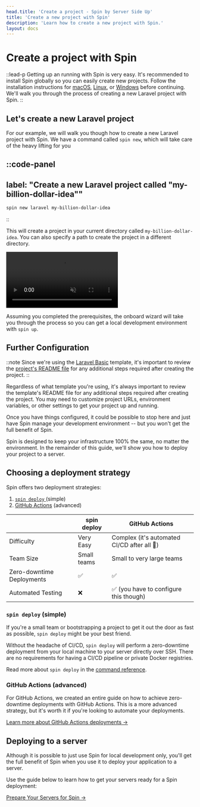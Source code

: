 ```yaml
---
head.title: 'Create a project - Spin by Server Side Up'
title: 'Create a new project with Spin'
description: 'Learn how to create a new project with Spin.'
layout: docs
---
```


# Create a project with Spin
::lead-p
Getting up an running with Spin is very easy. It's recommended to install Spin globally so you can easily create new projects. Follow the installation instructions for [macOS](/docs/installation/install-macos/), [Linux](/docs/installation/install-linux), or [Windows](/docs/installation/install-windows) before continuing. We'll walk you through the process of creating a new Laravel project with Spin.
::

## Let's create a new Laravel project
For our example, we will walk you though how to create a new Laravel project with Spin. We have a command called `spin new`, which will take care of the heavy lifting for you

::code-panel
---
label: "Create a new Laravel project called \"my-billion-dollar-idea\""
---
```bash
spin new laravel my-billion-dollar-idea
```
::

This will create a project in your current directory called `my-billion-dollar-idea`. You can also specify a path to create the project in a different directory.

<p>
    <video autoplay muted loop playsinline>
        <source src="https://spin-public-assets.serversideup.net/spin-demo_spin-up.mp4"/>
    </video>
</p>

Assuming you completed the prerequisites, the onboard wizard will take you through the process so you can get a local development environment with `spin up`.

## Further Configuration
::note
Since we're using the [Laravel Basic](/hub/laravel-basic) template, it's important to review the [project's README file](https://github.com/serversideup/spin-template-laravel-basic) for any additional steps required after creating the project. 
::

Regardless of what template you're using, it's always important to review the template's README file for any additional steps required after creating the project. You may need to customize project URLs, environment variables, or other settings to get your project up and running.

Once you have things configured, it could be possible to stop here and just have Spin manage your development environment -- but you won't get the full benefit of Spin.

Spin is designed to keep your infrastructure 100% the same, no matter the environment. In the remainder of this guide, we'll show you how to deploy your project to a server.

## Choosing a deployment strategy
Spin offers two deployment strategies:

1. [`spin deploy` ](/docs/command-reference/deploy) (simple)
1. [GitHub Actions](/docs/advanced/zero-downtime-deployments-with-github-actions) (advanced)

|                         | spin deploy          | GitHub Actions |
|-------------------------|----------------------|-------------------------|
| Difficulty | Very Easy | Complex (it's automated CI/CD after all 🤪) |
| Team Size | Small teams | Small to very large teams |
| Zero-downtime Deployments | ✅ | ✅ |
| Automated Testing | ❌ | ✅ (you have to configure this though) |


### `spin deploy` (simple)
If you're a small team or bootstrapping a project to get it out the door as fast as possible, `spin deploy` might be your best friend.

Without the headache of CI/CD, `spin deploy` will perform a zero-downtime deployment from your local machine to your server directly over SSH. There are no requirements for having a CI/CD pipeline or private Docker registries.

Read more about `spin deploy` in the [command reference](/docs/command-reference/deploy).

### GitHub Actions (advanced)
For GitHub Actions, we created an entire guide on how to achieve zero-downtime deployments with GitHub Actions. This is a more advanced strategy, but it's worth it if you're looking to automate your deployments.

[Learn more about GitHub Actions deployments →](/docs/advanced/zero-downtime-deployments-with-github-actions)

## Deploying to a server
Although it is possible to just use Spin for local development only, you'll get the full benefit of Spin when you use it to deploy your application to a server.

Use the guide below to learn how to get your servers ready for a Spin deployment:

[Prepare Your Servers for Spin →](/docs/getting-started/preparing-your-servers-for-spin)